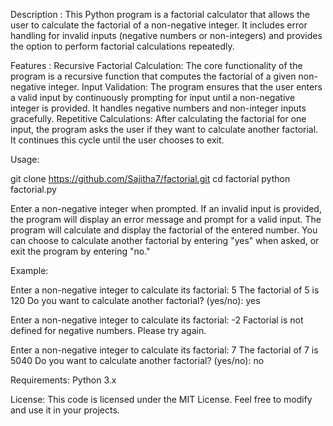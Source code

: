 Description :
This Python program is a factorial calculator that allows the user to calculate the factorial of a non-negative integer. It includes error handling for invalid inputs (negative numbers or non-integers) and provides the option to perform factorial calculations repeatedly.

Features :
Recursive Factorial Calculation: The core functionality of the program is a recursive function that computes the factorial of a given non-negative integer.
Input Validation: The program ensures that the user enters a valid input by continuously prompting for input until a non-negative integer is provided. It handles negative numbers and non-integer inputs gracefully.
Repetitive Calculations: After calculating the factorial for one input, the program asks the user if they want to calculate another factorial. It continues this cycle until the user chooses to exit.

Usage:

git clone https://github.com/Sajitha7/factorial.git
cd factorial
python factorial.py

Enter a non-negative integer when prompted. If an invalid input is provided, the program will display an error message and prompt for a valid input.
The program will calculate and display the factorial of the entered number.
You can choose to calculate another factorial by entering "yes" when asked, or exit the program by entering "no."


Example:

Enter a non-negative integer to calculate its factorial: 5
The factorial of 5 is 120
Do you want to calculate another factorial? (yes/no): yes

Enter a non-negative integer to calculate its factorial: -2
Factorial is not defined for negative numbers. Please try again.

Enter a non-negative integer to calculate its factorial: 7
The factorial of 7 is 5040
Do you want to calculate another factorial? (yes/no): no


Requirements:
Python 3.x

License:
This code is licensed under the MIT License. Feel free to modify and use it in your projects.
